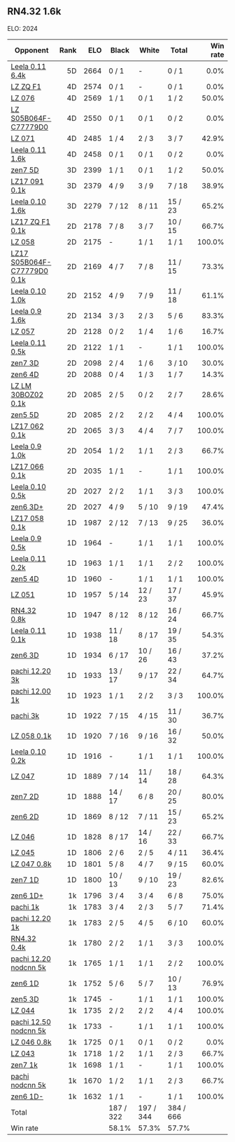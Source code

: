 ## RN4.32 1.6k ##

ELO: 2024

Opponent | Rank | ELO | Black | White | Total | Win rate
---------|-----:|----:|-------|-------|-------|-------:
[Leela 0.11 6.4k](Leela%200.11%206.4k.md) | 5D | 2664 | 0 / 1 | - | 0 / 1 | 0.0%
[LZ ZQ F1](LZ%20ZQ%20F1.md) | 4D | 2574 | 0 / 1 | - | 0 / 1 | 0.0%
[LZ 076](LZ%20076.md) | 4D | 2569 | 1 / 1 | 0 / 1 | 1 / 2 | 50.0%
[LZ S05B064F-C77779D0](LZ%20S05B064F-C77779D0.md) | 4D | 2550 | 0 / 1 | 0 / 1 | 0 / 2 | 0.0%
[LZ 071](LZ%20071.md) | 4D | 2485 | 1 / 4 | 2 / 3 | 3 / 7 | 42.9%
[Leela 0.11 1.6k](Leela%200.11%201.6k.md) | 4D | 2458 | 0 / 1 | 0 / 1 | 0 / 2 | 0.0%
[zen7 5D](zen7%205D.md) | 3D | 2399 | 1 / 1 | 0 / 1 | 1 / 2 | 50.0%
[LZ17 091 0.1k](LZ17%20091%200.1k.md) | 3D | 2379 | 4 / 9 | 3 / 9 | 7 / 18 | 38.9%
[Leela 0.10 1.6k](Leela%200.10%201.6k.md) | 3D | 2279 | 7 / 12 | 8 / 11 | 15 / 23 | 65.2%
[LZ17 ZQ F1 0.1k](LZ17%20ZQ%20F1%200.1k.md) | 2D | 2178 | 7 / 8 | 3 / 7 | 10 / 15 | 66.7%
[LZ 058](LZ%20058.md) | 2D | 2175 | - | 1 / 1 | 1 / 1 | 100.0%
[LZ17 S05B064F-C77779D0 0.1k](LZ17%20S05B064F-C77779D0%200.1k.md) | 2D | 2169 | 4 / 7 | 7 / 8 | 11 / 15 | 73.3%
[Leela 0.10 1.0k](Leela%200.10%201.0k.md) | 2D | 2152 | 4 / 9 | 7 / 9 | 11 / 18 | 61.1%
[Leela 0.9 1.6k](Leela%200.9%201.6k.md) | 2D | 2134 | 3 / 3 | 2 / 3 | 5 / 6 | 83.3%
[LZ 057](LZ%20057.md) | 2D | 2128 | 0 / 2 | 1 / 4 | 1 / 6 | 16.7%
[Leela 0.11 0.5k](Leela%200.11%200.5k.md) | 2D | 2122 | 1 / 1 | - | 1 / 1 | 100.0%
[zen7 3D](zen7%203D.md) | 2D | 2098 | 2 / 4 | 1 / 6 | 3 / 10 | 30.0%
[zen6 4D](zen6%204D.md) | 2D | 2088 | 0 / 4 | 1 / 3 | 1 / 7 | 14.3%
[LZ LM 30BOZ02 0.1k](LZ%20LM%2030BOZ02%200.1k.md) | 2D | 2085 | 2 / 5 | 0 / 2 | 2 / 7 | 28.6%
[zen5 5D](zen5%205D.md) | 2D | 2085 | 2 / 2 | 2 / 2 | 4 / 4 | 100.0%
[LZ17 062 0.1k](LZ17%20062%200.1k.md) | 2D | 2065 | 3 / 3 | 4 / 4 | 7 / 7 | 100.0%
[Leela 0.9 1.0k](Leela%200.9%201.0k.md) | 2D | 2054 | 1 / 2 | 1 / 1 | 2 / 3 | 66.7%
[LZ17 066 0.1k](LZ17%20066%200.1k.md) | 2D | 2035 | 1 / 1 | - | 1 / 1 | 100.0%
[Leela 0.10 0.5k](Leela%200.10%200.5k.md) | 2D | 2027 | 2 / 2 | 1 / 1 | 3 / 3 | 100.0%
[zen6 3D+](zen6%203D+.md) | 2D | 2027 | 4 / 9 | 5 / 10 | 9 / 19 | 47.4%
[LZ17 058 0.1k](LZ17%20058%200.1k.md) | 1D | 1987 | 2 / 12 | 7 / 13 | 9 / 25 | 36.0%
[Leela 0.9 0.5k](Leela%200.9%200.5k.md) | 1D | 1964 | - | 1 / 1 | 1 / 1 | 100.0%
[Leela 0.11 0.2k](Leela%200.11%200.2k.md) | 1D | 1963 | 1 / 1 | 1 / 1 | 2 / 2 | 100.0%
[zen5 4D](zen5%204D.md) | 1D | 1960 | - | 1 / 1 | 1 / 1 | 100.0%
[LZ 051](LZ%20051.md) | 1D | 1957 | 5 / 14 | 12 / 23 | 17 / 37 | 45.9%
[RN4.32 0.8k](RN4.32%200.8k.md) | 1D | 1947 | 8 / 12 | 8 / 12 | 16 / 24 | 66.7%
[Leela 0.11 0.1k](Leela%200.11%200.1k.md) | 1D | 1938 | 11 / 18 | 8 / 17 | 19 / 35 | 54.3%
[zen6 3D](zen6%203D.md) | 1D | 1934 | 6 / 17 | 10 / 26 | 16 / 43 | 37.2%
[pachi 12.20 3k](pachi%2012.20%203k.md) | 1D | 1933 | 13 / 17 | 9 / 17 | 22 / 34 | 64.7%
[pachi 12.00 1k](pachi%2012.00%201k.md) | 1D | 1923 | 1 / 1 | 2 / 2 | 3 / 3 | 100.0%
[pachi 3k](pachi%203k.md) | 1D | 1922 | 7 / 15 | 4 / 15 | 11 / 30 | 36.7%
[LZ 058 0.1k](LZ%20058%200.1k.md) | 1D | 1920 | 7 / 16 | 9 / 16 | 16 / 32 | 50.0%
[Leela 0.10 0.2k](Leela%200.10%200.2k.md) | 1D | 1916 | - | 1 / 1 | 1 / 1 | 100.0%
[LZ 047](LZ%20047.md) | 1D | 1889 | 7 / 14 | 11 / 14 | 18 / 28 | 64.3%
[zen7 2D](zen7%202D.md) | 1D | 1888 | 14 / 17 | 6 / 8 | 20 / 25 | 80.0%
[zen6 2D](zen6%202D.md) | 1D | 1869 | 8 / 12 | 7 / 11 | 15 / 23 | 65.2%
[LZ 046](LZ%20046.md) | 1D | 1828 | 8 / 17 | 14 / 16 | 22 / 33 | 66.7%
[LZ 045](LZ%20045.md) | 1D | 1806 | 2 / 6 | 2 / 5 | 4 / 11 | 36.4%
[LZ 047 0.8k](LZ%20047%200.8k.md) | 1D | 1801 | 5 / 8 | 4 / 7 | 9 / 15 | 60.0%
[zen7 1D](zen7%201D.md) | 1D | 1800 | 10 / 13 | 9 / 10 | 19 / 23 | 82.6%
[zen6 1D+](zen6%201D+.md) | 1k | 1796 | 3 / 4 | 3 / 4 | 6 / 8 | 75.0%
[pachi 1k](pachi%201k.md) | 1k | 1783 | 3 / 4 | 2 / 3 | 5 / 7 | 71.4%
[pachi 12.20 1k](pachi%2012.20%201k.md) | 1k | 1783 | 2 / 5 | 4 / 5 | 6 / 10 | 60.0%
[RN4.32 0.4k](RN4.32%200.4k.md) | 1k | 1780 | 2 / 2 | 1 / 1 | 3 / 3 | 100.0%
[pachi 12.20 nodcnn 5k](pachi%2012.20%20nodcnn%205k.md) | 1k | 1765 | 1 / 1 | 1 / 1 | 2 / 2 | 100.0%
[zen6 1D](zen6%201D.md) | 1k | 1752 | 5 / 6 | 5 / 7 | 10 / 13 | 76.9%
[zen5 3D](zen5%203D.md) | 1k | 1745 | - | 1 / 1 | 1 / 1 | 100.0%
[LZ 044](LZ%20044.md) | 1k | 1735 | 2 / 2 | 2 / 2 | 4 / 4 | 100.0%
[pachi 12.50 nodcnn 5k](pachi%2012.50%20nodcnn%205k.md) | 1k | 1733 | - | 1 / 1 | 1 / 1 | 100.0%
[LZ 046 0.8k](LZ%20046%200.8k.md) | 1k | 1725 | 0 / 1 | 0 / 1 | 0 / 2 | 0.0%
[LZ 043](LZ%20043.md) | 1k | 1718 | 1 / 2 | 1 / 1 | 2 / 3 | 66.7%
[zen7 1k](zen7%201k.md) | 1k | 1698 | 1 / 1 | - | 1 / 1 | 100.0%
[pachi nodcnn 5k](pachi%20nodcnn%205k.md) | 1k | 1670 | 1 / 2 | 1 / 1 | 2 / 3 | 66.7%
[zen6 1D-](zen6%201D-.md) | 1k | 1632 | 1 / 1 | - | 1 / 1 | 100.0%
Total | | | 187 / 322 | 197 / 344 | 384 / 666 | 
Win rate| | | 58.1% | 57.3% | 57.7% | 
